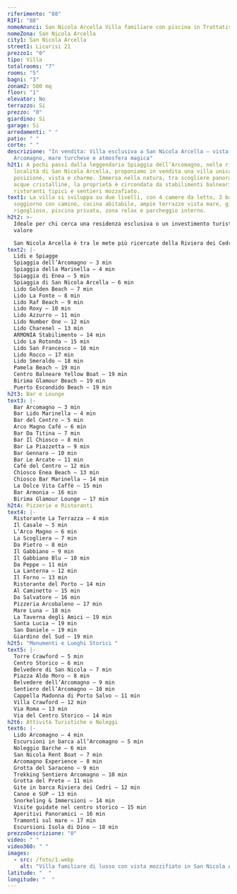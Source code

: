 ```yaml
---
riferimento: "88"
RIF1: "88"
nomeAnunci: San Nicola Arcella Villa familiare con piscina in Trattativa
nomeZona: San Nicola Arcella
city1: San Nicola Arcella
street1: Licurisi 21
prezzo1: "0"
tipo: Villa
totalrooms: "7"
rooms: "5"
bagni: "3"
zonam2: 500 mq
floor: "1"
elevator: No
terrazzo: Si
prezzo: "0"
giardino: Si
garage: Si
arredamenti: " "
patio: " "
corte: " "
descrizione: "In vendita: Villa esclusiva a San Nicola Arcella – vista
  Arcomagno, mare turchese e atmosfera magica"
h2t1: A pochi passi dalla leggendaria Spiaggia dell’Arcomagno, nella rinomata
  località di San Nicola Arcella, proponiamo in vendita una villa unica per
  posizione, vista e charme. Immersa nella natura, tra scogliere panoramiche e
  acque cristalline, la proprietà è circondata da stabilimenti balneari,
  ristoranti tipici e sentieri mozzafiato.
text1: La villa si sviluppa su due livelli, con 4 camere da letto, 3 bagni,
  soggiorno con camino, cucina abitabile, ampie terrazze vista mare, giardino
  rigoglioso, piscina privata, zona relax e parcheggio interno.
h2t2: >-
  Ideale per chi cerca una residenza esclusiva o un investimento turistico di
  valore

  San Nicola Arcella è tra le mete più ricercate della Riviera dei Cedri, con forte domanda nei mesi estivi e altissimo potenziale per affitti brevi e attività ricettive.
text2: |-
  Lidi e Spiagge
  Spiaggia dell’Arcomagno – 3 min
  Spiaggia della Marinella – 4 min
  Spiaggia di Enea – 5 min
  Spiaggia di San Nicola Arcella – 6 min
  Lido Golden Beach – 7 min
  Lido La Fonte – 8 min
  Lido Raf Beach – 9 min
  Lido Roxy – 10 min
  Lido Azzurro – 11 min
  Lido Number One – 12 min
  Lido Charenel – 13 min
  ARMONIA Stabilimento – 14 min
  Lido La Rotonda – 15 min
  Lido San Francesco – 16 min
  Lido Rocco – 17 min
  Lido Smeraldo – 18 min
  Pamela Beach – 19 min
  Centro Balneare Yellow Boat – 19 min
  Birima Glamour Beach – 19 min
  Puerto Escondido Beach – 19 min
h2t3: Bar e Lounge
text3: |-
  Bar Arcomagno – 3 min
  Bar Lido Marinella – 4 min
  Bar del Centro – 5 min
  Arco Magno Café – 6 min
  Bar Da Titina – 7 min
  Bar Il Chiosco – 8 min
  Bar La Piazzetta – 9 min
  Bar Gennaro – 10 min
  Bar Le Arcate – 11 min
  Café del Centro – 12 min
  Chiosco Enea Beach – 13 min
  Chiosco Bar Marinella – 14 min
  La Dolce Vita Caffè – 15 min
  Bar Armonia – 16 min
  Birima Glamour Lounge – 17 min
h2t4: Pizzerie e Ristoranti
text4: |-
  Ristorante La Terrazza – 4 min
  Il Casale – 5 min
  L’Arco Magno – 6 min
  La Scogliera – 7 min
  Da Pietro – 8 min
  Il Gabbiano – 9 min
  Il Gabbiano Blu – 10 min
  Da Peppe – 11 min
  La Lanterna – 12 min
  Il Forno – 13 min
  Ristorante del Porto – 14 min
  Al Caminetto – 15 min
  Da Salvatore – 16 min
  Pizzeria Arcobaleno – 17 min
  Mare Luna – 18 min
  La Taverna degli Amici – 19 min
  Santa Lucia – 19 min
  San Daniele – 19 min
  Giardino del Sud – 19 min
h2t5: "Monumenti e Luoghi Storici "
text5: |-
  Torre Crawford – 5 min
  Centro Storico – 6 min
  Belvedere di San Nicola – 7 min
  Piazza Aldo Moro – 8 min
  Belvedere dell’Arcomagno – 9 min
  Sentiero dell’Arcomagno – 10 min
  Cappella Madonna di Porto Salvo – 11 min
  Villa Crawford – 12 min
  Via Roma – 13 min
  Via del Centro Storico – 14 min
h2t6: Attività Turistiche e Noleggi
text6: |-
  Lido Arcomagno – 4 min
  Escursioni in barca all’Arcomagno – 5 min
  Noleggio Barche – 6 min
  San Nicola Rent Boat – 7 min
  Arcomagno Experience – 8 min
  Grotta del Saraceno – 9 min
  Trekking Sentiero Arcomagno – 10 min
  Grotta del Prete – 11 min
  Gite in barca Riviera dei Cedri – 12 min
  Canoe e SUP – 13 min
  Snorkeling & Immersioni – 14 min
  Visite guidate nel centro storico – 15 min
  Aperitivi Panoramici – 16 min
  Tramonti sul mare – 17 min
  Escursioni Isola di Dino – 18 min
prezzoDescrizione: "0"
video: " "
video360: " "
images:
  - src: /foto/1.webp
    alt: "Villa familiare di lusso con vista mozzifiato in San Nicola Arcella "
latitude: "  "
longitude: "  "
---
```

